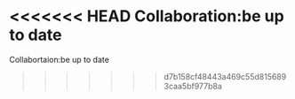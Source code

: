 <<<<<<< HEAD
Collaboration:be up to date
=======
Collabortaion:be up to date
>>>>>>> d7b158cf48443a469c55d8156893caa5bf977b8a
